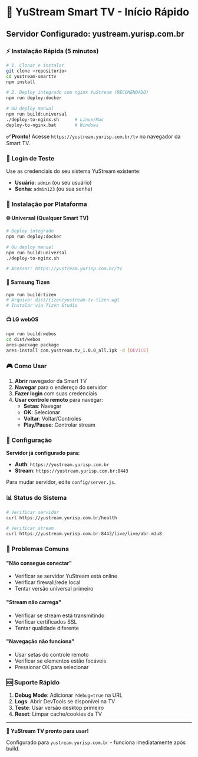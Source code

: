 # 🚀 YuStream Smart TV - Início Rápido

## Servidor Configurado: **yustream.yurisp.com.br**

### ⚡ Instalação Rápida (5 minutos)

```bash
# 1. Clonar e instalar
git clone <repositorio>
cd yustream-smarttv
npm install

# 2. Deploy integrado com nginx YuStream (RECOMENDADO)
npm run deploy:docker

# OU deploy manual
npm run build:universal
./deploy-to-nginx.sh      # Linux/Mac
deploy-to-nginx.bat       # Windows
```

**✅ Pronto!** Acesse `https://yustream.yurisp.com.br/tv` no navegador da Smart TV.

### 🔑 Login de Teste

Use as credenciais do seu sistema YuStream existente:
- **Usuário**: `admin` (ou seu usuário)
- **Senha**: `admin123` (ou sua senha)

### 📱 Instalação por Plataforma

#### 🌐 Universal (Qualquer Smart TV)
```bash
# Deploy integrado
npm run deploy:docker

# Ou deploy manual
npm run build:universal
./deploy-to-nginx.sh

# Acessar: https://yustream.yurisp.com.br/tv
```

#### 📱 Samsung Tizen
```bash
npm run build:tizen
# Arquivo: dist/tizen/yustream-tv-tizen.wgt
# Instalar via Tizen Studio
```

#### 📺 LG webOS
```bash
npm run build:webos
cd dist/webos
ares-package package
ares-install com.yustream.tv_1.0.0_all.ipk -d [DEVICE]
```

### 🎮 Como Usar

1. **Abrir** navegador da Smart TV
2. **Navegar** para o endereço do servidor
3. **Fazer login** com suas credenciais
4. **Usar controle remoto** para navegar:
   - **Setas**: Navegar
   - **OK**: Selecionar
   - **Voltar**: Voltar/Controles
   - **Play/Pause**: Controlar stream

### 🔧 Configuração

**Servidor já configurado para:**
- **Auth**: `https://yustream.yurisp.com.br`
- **Stream**: `https://yustream.yurisp.com.br:8443`

Para mudar servidor, edite `config/server.js`.

### 📊 Status do Sistema

```bash
# Verificar servidor
curl https://yustream.yurisp.com.br/health

# Verificar stream
curl https://yustream.yurisp.com.br:8443/live/live/abr.m3u8
```

### 🐛 Problemas Comuns

#### "Não consegue conectar"
- Verificar se servidor YuStream está online
- Verificar firewall/rede local
- Tentar versão universal primeiro

#### "Stream não carrega"
- Verificar se stream está transmitindo
- Verificar certificados SSL
- Tentar qualidade diferente

#### "Navegação não funciona"
- Usar setas do controle remoto
- Verificar se elementos estão focáveis
- Pressionar OK para selecionar

### 🆘 Suporte Rápido

1. **Debug Mode**: Adicionar `?debug=true` na URL
2. **Logs**: Abrir DevTools se disponível na TV
3. **Teste**: Usar versão desktop primeiro
4. **Reset**: Limpar cache/cookies da TV

---

**🎉 YuStream TV pronto para usar!**

Configurado para `yustream.yurisp.com.br` - funciona imediatamente após build.
